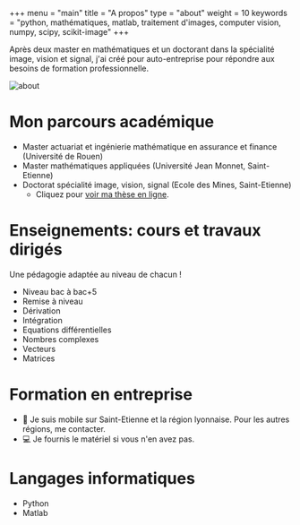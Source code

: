 +++
menu = "main"
title = "A propos"
type = "about"
weight = 10
keywords     = "python, mathématiques, matlab, traitement d'images, computer vision, numpy, scipy, scikit-image"
+++

Après deux master en mathématiques et un doctorant dans la spécialité image, vision et signal, j'ai créé pour auto-entreprise pour répondre aux besoins de formation professionnelle.

![about](../images/IA.jpg)

# Mon parcours académique

- Master actuariat et ingénierie mathématique en assurance et finance (Université de Rouen)
- Master mathématiques appliquées (Université Jean Monnet, Saint-Etienne)
- Doctorat spécialité image, vision, signal (Ecole des Mines, Saint-Etienne) 
    - Cliquez pour [voir ma thèse en ligne](https://www.theses.fr/2010EMSE0575).
    
# Enseignements: cours et travaux dirigés

Une pédagogie adaptée au niveau de chacun !

- Niveau bac à bac+5
- Remise à niveau
- Dérivation
- Intégration
- Equations différentielles
- Nombres complexes
- Vecteurs
- Matrices


# Formation en entreprise

- :red_car: Je suis mobile sur Saint-Etienne et la région lyonnaise. Pour les autres régions, me contacter.
- :computer: Je fournis le matériel si vous n'en avez pas.

# Langages informatiques

- Python
- Matlab
